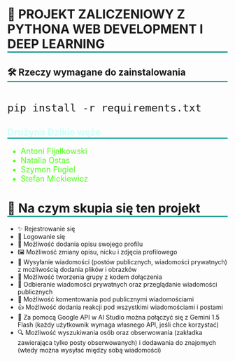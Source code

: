 <h1 style="border-bottom: 3px solid rgb(0, 151, 144)"> 🚀 PROJEKT ZALICZENIOWY Z PYTHONA WEB DEVELOPMENT I DEEP LEARNING</h1>
<h2 style="border-bottom: 2px solid rgb(0, 151, 144)">
🛠️ Rzeczy wymagane do zainstalowania
</h2>
<div style="font-size:28px">
<code>
pip install -r requirements.txt
</code>
</div>
<h2 style="color:rgb(207, 255, 249);border-bottom: 2px solid rgb(0, 151, 144)"> Drużyna Dzikie węże
</h2>
<ul style="color:rgb(78, 255, 24);font-size:18px">
<li> Antoni Fijałkowski </li>
<li> Natalia Ostas </li>
<li> Szymon Fugiel </li>
<li> Stefan Mickiewicz </li>
</ul>
<h1 style="border-bottom: 3px solid rgb(0, 151, 144)">📝 Na czym skupia się ten projekt </h1>
<ul>
  <li>✨ Rejestrowanie się</li>
  <li>🔐 Logowanie się</li>
  <li>👤 Możliwość dodania opisu swojego profilu</li>
  <li>🖼️ Możliwość zmiany opisu, nicku i zdjęcia profilowego</li>
  <li>💬 Wysyłanie wiadomości (postów publicznych, wiadomości prywatnych) z możliwością dodania plików i obrazków</li>
  <li>👥 Możliwość tworzenia grupy z kodem dołączenia</li>
  <li>📨 Odbieranie wiadomości prywatnych oraz przeglądanie wiadomości publicznych</li>
  <li>💭 Możliwość komentowania pod publicznymi wiadomościami</li>
  <li>👍 Możliwość dodania reakcji pod wszystkimi wiadomościami i postami</li>
  <li>🤖 Za pomocą Google API w AI Studio można połączyć się z Gemini 1.5 Flash (każdy użytkownik wymaga własnego API, jeśli chce korzystać)</li>
  <li>🔍 Możliwość wyszukiwania osób oraz obserwowania (zakładka zawierająca tylko posty obserwowanych) i dodawania do znajomych (wtedy można wysyłać między sobą wiadomości)</li>
</ul>